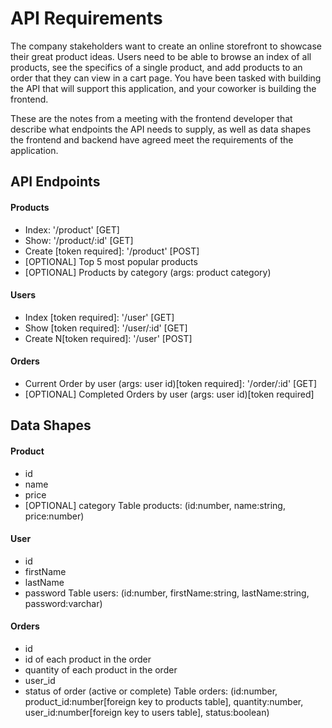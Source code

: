 # API Requirements
The company stakeholders want to create an online storefront to showcase their great product ideas. Users need to be able to browse an index of all products, see the specifics of a single product, and add products to an order that they can view in a cart page. You have been tasked with building the API that will support this application, and your coworker is building the frontend.

These are the notes from a meeting with the frontend developer that describe what endpoints the API needs to supply, as well as data shapes the frontend and backend have agreed meet the requirements of the application. 

## API Endpoints
#### Products
- Index:    '/product' [GET]
- Show:     '/product/:id' [GET]
- Create [token required]:  '/product' [POST]
- [OPTIONAL] Top 5 most popular products 
- [OPTIONAL] Products by category (args: product category)

#### Users
- Index [token required]:   '/user' [GET]
- Show [token required]:    '/user/:id' [GET]
- Create N[token required]: '/user' [POST]

#### Orders
- Current Order by user (args: user id)[token required]:    '/order/:id' [GET]
- [OPTIONAL] Completed Orders by user (args: user id)[token required]

## Data Shapes
#### Product
-  id
- name
- price
- [OPTIONAL] category
Table products: (id:number, name:string, price:number)
#### User
- id
- firstName
- lastName
- password
Table users: (id:number, firstName:string, lastName:string, password:varchar)
#### Orders
- id
- id of each product in the order
- quantity of each product in the order
- user_id
- status of order (active or complete)
Table orders: (id:number, product_id:number[foreign key to products table], quantity:number, user_id:number[foreign key to users table], status:boolean)
